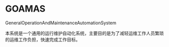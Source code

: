 # GOAMAS
GeneralOperationAndMaintenanceAutomationSystem


本系统是一个通用的运行维护自动化系统，主要目的是为了减轻运维工作人员繁琐的运维工作负担，快速完成工作目标。
